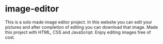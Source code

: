 # image-editor
This is a solo made image editor project. In this website you can edit your pictures and after completion of editing you can download that image. Made this project with HTML, CSS and JavaScript. Enjoy editing images free of cost.
